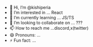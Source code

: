 - 👋 Hi, I’m @kishiperia
- 👀 I’m interested in ... React
- 🌱 I’m currently learning ... JS/TS
- 💞️ I’m looking to collaborate on ... ???
- 📫 How to reach me ...discord,x(twitter)
- 😄 Pronouns: ...
- ⚡ Fun fact: ...

<!---
kishiperia/kishiperia is a ✨ special ✨ repository because its `README.md` (this file) appears on your GitHub profile.
You can click the Preview link to take a look at your changes.
--->
